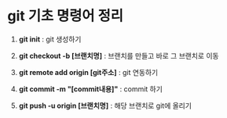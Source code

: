 # git 기초 명령어 정리

1. **git init** : git 생성하기

2. **git checkout -b [브랜치명]** : 브랜치를 만들고 바로 그 브랜치로 이동

3. **git remote add origin [git주소]** : git 연동하기

4. **git commit -m "[commit내용]"** : commit 하기

5. **git push -u origin [브랜치명]** : 해당 브랜치로 git에 올리기



